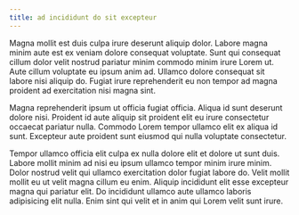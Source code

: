 ```yaml
---
title: ad incididunt do sit excepteur
---
```


Magna mollit est duis culpa irure deserunt aliquip dolor. Labore magna minim aute est ex veniam dolore consequat voluptate. Sunt qui consequat cillum dolor velit nostrud pariatur minim commodo minim irure Lorem ut. Aute cillum voluptate eu ipsum anim ad. Ullamco dolore consequat sit labore nisi aliquip do. Fugiat irure reprehenderit eu non tempor ad magna proident ad exercitation nisi magna sint.

Magna reprehenderit ipsum ut officia fugiat officia. Aliqua id sunt deserunt dolore nisi. Proident id aute aliquip sit proident elit eu irure consectetur occaecat pariatur nulla. Commodo Lorem tempor ullamco elit ex aliqua id sunt. Excepteur aute proident sunt eiusmod qui nulla voluptate consectetur.

Tempor ullamco officia elit culpa ex nulla dolore elit et dolore ut sunt duis. Labore mollit minim ad nisi eu ipsum ullamco tempor minim irure minim. Dolor nostrud velit qui ullamco exercitation dolor fugiat labore do. Velit mollit mollit eu ut velit magna cillum eu enim. Aliquip incididunt elit esse excepteur magna qui pariatur elit. Do incididunt ullamco aute ullamco laboris adipisicing elit nulla. Enim sint qui velit et in anim qui Lorem velit sunt irure.